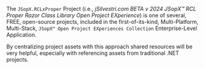 ﻿
The `JSopX.RCLxProper` Project (i.e., _jSilvestri.com BETA v 2024 JSopX™ RCL Proper Razor Class Library Open Project EXperience_) is one of several, FREE, open-source projects, included in the first-of-its-kind, Multi-Platform, Multi-Stack, `JSopX™ Open Project EXperiences Collection` Enterprise-Level Application.

By centralizing project assets with this approach shared resources will be very helpful, especially with referencing assets from traditional .NET projects.
